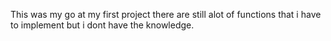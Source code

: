 This was my go at my first project there are still alot of functions that i have to implement but i dont have the knowledge.
